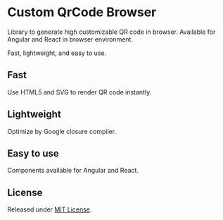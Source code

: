 # Custom QrCode Browser

Library to generate high customizable QR code in browser. Available for Angular and React in browser environment.

Fast, lightweight, and easy to use.

## Fast

Use HTML5 and SVG to render QR code instantly.

## Lightweight

Optimize by Google closure compiler.

## Easy to use

Components available for Angular and React.

## License

Released under [MIT License](./LICENSE).
